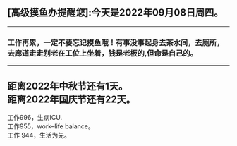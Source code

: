 ## [高级摸鱼办提醒您]:今天是2022年09月08日周四。
---
### 工作再累，一定不要忘记摸鱼哦！有事没事起身去茶水间，去厕所，去廊道走走别老在工位上坐着，钱是老板的,但命是自己的。
---
距离2022年中秋节还有1天。  
距离2022年国庆节还有22天。  
---
工作996，生病ICU.  
工作955，work–life balance。  
工作 944，生活为先。